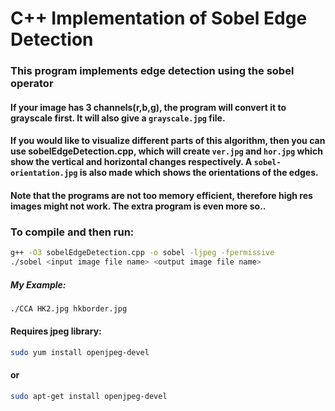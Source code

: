 # C++ Implementation of Sobel Edge Detection

### This program implements edge detection using the sobel operator  

#### If your image has 3 channels(r,b,g), the program will convert it to grayscale first. It will also give a ```grayscale.jpg``` file.
#### If you would like to visualize different parts of this algorithm, then you can use sobelEdgeDetection.cpp, which will create ```ver.jpg``` and ```hor.jpg``` which show the vertical and horizontal changes respectively. A ```sobel-orientation.jpg``` is also made which shows the orientations of the edges.

#### Note that the programs are not too memory efficient, therefore high res images might not work. The extra program is even more so..

### To compile and then run:

```bash
g++ -O3 sobelEdgeDetection.cpp -o sobel -ljpeg -fpermissive
./sobel <input image file name> <output image file name>
```
##### My Example:

```bash
./CCA HK2.jpg hkborder.jpg
```

#### Requires jpeg library:
```bash
sudo yum install openjpeg-devel
```
#### or
```bash
sudo apt-get install openjpeg-devel
```
